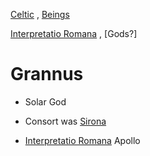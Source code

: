

[Celtic](celtic-religion) , [Beings](pie-beings.md)

[Interpretatio Romana](interpretatio-romana.md) , [Gods?]

# Grannus

- Solar God

- Consort was [Sirona](sirona.md)

- [Interpretatio Romana](interpretatio-romana.md) Apollo
